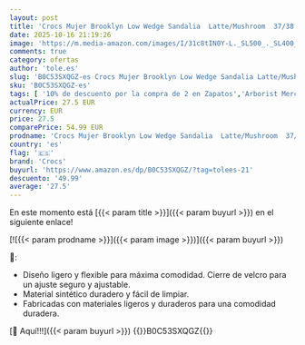 ```yaml
---
layout: post
title: 'Crocs Mujer Brooklyn Low Wedge Sandalia  Latte/Mushroom  37/38 EU'
date: 2025-10-16 21:19:26
image: 'https://m.media-amazon.com/images/I/31c8tIN0Y-L._SL500_._SL400_.jpg'
comments: true
category: ofertas
author: 'tole.es'
slug: 'B0C53SXQGZ-es Crocs Mujer Brooklyn Low Wedge Sandalia Latte/Mushroom...'
sku: 'B0C53SXQGZ-es'
tags: [ '10% de descuento por la compra de 2 en Zapatos','Arborist Merchandising Root','Moda','Moda Mujer','Self Service','Special Features Stores','Zapatos para mujer','Zuecos de mujer','Zuecos y mules de mujer','c8538d25-3af9-48d3-aeff-5f3ce5572a36_0','c8538d25-3af9-48d3-aeff-5f3ce5572a36_2001','crocs','sandalia','🇪🇸', ]
actualPrice: 27.5 EUR
currency: EUR
price: 27.5
comparePrice: 54.99 EUR
prodname: 'Crocs Mujer Brooklyn Low Wedge Sandalia  Latte/Mushroom  37/38 EU'
country: 'es'
flag: '🇪🇸'
brand: 'Crocs'
buyurl: 'https://www.amazon.es/dp/B0C53SXQGZ/?tag=tolees-21'
descuento: '49.99'
average: '27.5'
---
```


En este momento está [{{< param title >}}]({{< param buyurl >}}) en el siguiente enlace!

[![{{< param prodname >}}]({{< param image >}})]({{< param buyurl >}})

🔎:

- Diseño ligero y flexible para máxima comodidad. Cierre de velcro para un ajuste seguro y ajustable.
- Material sintético duradero y fácil de limpiar.
- Fabricadas con materiales ligeros y duraderos para una comodidad duradera.

[🛒 Aquí!!!]({{< param buyurl >}})
{{<world>}}B0C53SXQGZ{{</world>}}
